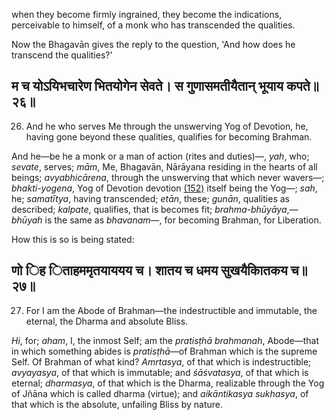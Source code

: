 when they become firmly ingrained, they become the indications, perceivable to himself, of a monk who has transcended the qualities.

Now the Bhagavān gives the reply to the question, 'And how does he transcend the qualities?'

## म च योऽयिभचारेण भितयोगेन सेवते। स गुणासमतीयैतान् भूयाय कपते॥२६॥

26. And he who serves Me through the unswerving Yog of Devotion, he, having gone beyond these qualities, qualifies for becoming Brahman.

And he—be he a monk or a man of action (rites and duties)—, *yah*, who; *sevate*, serves; *mām*, Me, Bhagavān, Nārāyana residing in the hearts of all beings; *avyabhicārena*, through the unswerving that which never wavers—; *bhakti-yogena*, Yog of Devotion devotion [\(152\)](#page--1-0) itself being the Yog—; *sah*, he; *samatītya*, having transcended; *etān*, these; *gunān*, qualities as described; *kalpate*, qualifies, that is becomes fit; *brahma-bhūyāya*,—*bhūyah* is the same as *bhavanam*—, for becoming Brahman, for Liberation.

How this is so is being stated:

## णो िह िताहममृतयाययय च। शातय च धमय सुखयैकाितकय च॥२७॥

27. For I am the Abode of Brahman—the indestructible and immutable, the eternal, the Dharma and absolute Bliss.

*Hi*, for; *aham*, I, the inmost Self; am the *pratisṭhā brahmanah*, Abode—that in which something abides is *pratisṭhā*—of Brahman which is the supreme Self. Of Brahman of what kind? *Amrtasya*, of that which is indestructible; *avyayasya*, of that which is immutable; and *śāśvatasya*, of that which is eternal; *dharmasya*, of that which is the Dharma, realizable through the Yog of Jñāna which is called dharma (virtue); and *aikāntikasya sukhasya*, of that which is the absolute, unfailing Bliss by nature.